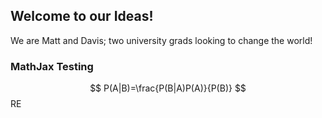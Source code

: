 ## Welcome to our Ideas!

We are Matt and Davis; two university grads looking to change the world!


### MathJax Testing

$$
P(A|B)=\frac{P(B|A)P(A)}{P(B)}
$$
RE

